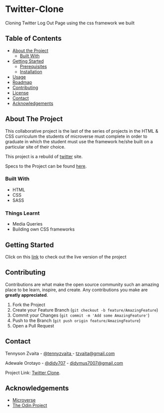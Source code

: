 # Twitter-Clone
Cloning Twitter Log Out Page using the css framework we built

## Table of Contents

* [About the Project](#about-the-project)
  * [Built With](#built-with)
* [Getting Started](#getting-started)
  * [Prerequisites](#prerequisites)
  * [Installation](#installation)
* [Usage](#usage)
* [Roadmap](#roadmap)
* [Contributing](#contributing)
* [License](#license)
* [Contact](#contact)
* [Acknowledgements](#acknowledgements)



<!-- ABOUT THE PROJECT -->
## About The Project

This collaborative project is the last of the series of projects in the HTML & CSS curriculum the students of microverse must complete in order to graduate in which the student must use the framework he/she built on a particular site of their choice.

This project is a rebuild of [twitter](https://www.twitter.com) site.

Specs to the Project can be found [here](https://www.theodinproject.com/courses/html5-and-css3/lessons/design-your-own-grid-based-framework).

### Built With

* HTML
* CSS
* SASS

### Things Learnt

* Media Queries
* Building own CSS frameworks

<!-- GETTING STARTED -->
## Getting Started

Click on this [link](https://raw.githack.com/didymus707/Twitter-Clone/working-branch/index.html) to check out the live version of the project


<!-- CONTRIBUTING -->
## Contributing

Contributions are what make the open source community such an amazing place to be learn, inspire, and create. Any contributions you make are **greatly appreciated**.

1. Fork the Project
2. Create your Feature Branch (`git checkout -b feature/AmazingFeature`)
3. Commit your Changes (`git commit -m 'Add some AmazingFeature'`)
4. Push to the Branch (`git push origin feature/AmazingFeature`)
5. Open a Pull Request


<!-- CONTACT -->
## Contact

Tennyson Zvaita - [@tennyzvaita
](https://twitter.com/tennyzvaita) - tzvaita@gmail.com

Adewale Orotayo - [@didy707](https://twitter.com/didy707) - didymus7007@gmail.com

Project Link: [Twitter Clone](https://github.com/didymus707/Twitter-Clone).



<!-- ACKNOWLEDGEMENTS -->
## Acknowledgements
* [Microverse](https://www.microverse.org/)
* [The Odin Project](https://www.theodinproject.com/)